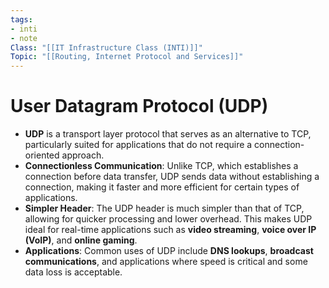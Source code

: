 ```yaml
---
tags: 
- inti
- note
Class: "[[IT Infrastructure Class (INTI)]]"
Topic: "[[Routing, Internet Protocol and Services]]"
---
```


# User Datagram Protocol (UDP)
- **UDP** is a transport layer protocol that serves as an alternative to TCP, particularly suited for applications that do not require a connection-oriented approach.
- **Connectionless Communication**: Unlike TCP, which establishes a connection before data transfer, UDP sends data without establishing a connection, making it faster and more efficient for certain types of applications.
- **Simpler Header**: The UDP header is much simpler than that of TCP, allowing for quicker processing and lower overhead. This makes UDP ideal for real-time applications such as **video streaming**, **voice over IP (VoIP)**, and **online gaming**.
- **Applications**: Common uses of UDP include **DNS lookups**, **broadcast communications**, and applications where speed is critical and some data loss is acceptable.